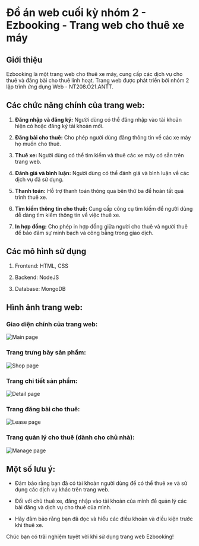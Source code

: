 # Đồ án web cuối kỳ nhóm 2 - Ezbooking - Trang web cho thuê xe máy

## Giới thiệu

Ezbooking là một trang web cho thuê xe máy, cung cấp các dịch vụ cho thuê và đăng bài cho thuê linh hoạt. Trang web được phát triển bởi nhóm 2 lập trình ứng dụng Web - NT208.O21.ANTT.

## Các chức năng chính của trang web:

1. **Đăng nhập và đăng ký:** Người dùng có thể đăng nhập vào tài khoản hiện có hoặc đăng ký tài khoản mới.

2. **Đăng bài cho thuê:** Cho phép người dùng đăng thông tin về các xe máy họ muốn cho thuê.

3. **Thuê xe:** Người dùng có thể tìm kiếm và thuê các xe máy có sẵn trên trang web.

4. **Đánh giá và bình luận:** Người dùng có thể đánh giá và bình luận về các dịch vụ đã sử dụng.

5. **Thanh toán:** Hỗ trợ thanh toán thông qua bên thứ ba để hoàn tất quá trình thuê xe.

6. **Tìm kiếm thông tin cho thuê:** Cung cấp công cụ tìm kiếm để người dùng dễ dàng tìm kiếm thông tin về việc thuê xe.

7. **In hợp đồng:** Cho phép in hợp đồng giữa người cho thuê và người thuê để bảo đảm sự minh bạch và công bằng trong giao dịch.

## Các mô hình sử dụng

1. Frontend: HTML, CSS

2. Backend: NodeJS

3. Database: MongoDB
 
## Hình ảnh trang web:

### Giao diện chính của trang web:
![Main page](Demo/main_page.png)

### Trang trưng bày sản phẩm:
![Shop page](Demo/shop_page.png)

### Trang chi tiết sản phẩm:
![Detail page](Demo/detail_product_page.png)

### Trang đăng bài cho thuê:
![Lease page](Demo/lease_page.png)

### Trang quản lý cho thuê (dành cho chủ nhà):
![Manage page](Demo/mange_page_for_landlord.png)


## Một số lưu ý:

- Đảm bảo rằng bạn đã có tài khoản người dùng để có thể thuê xe và sử dụng các dịch vụ khác trên trang web.

- Đối với chủ thuê xe, đăng nhập vào tài khoản của mình để quản lý các bài đăng và dịch vụ cho thuê của mình.

- Hãy đảm bảo rằng bạn đã đọc và hiểu các điều khoản và điều kiện trước khi thuê xe.

Chúc bạn có trải nghiệm tuyệt vời khi sử dụng trang web Ezbooking!
